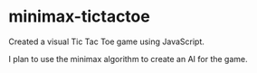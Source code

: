 # minimax-tictactoe
Created a visual Tic Tac Toe game using JavaScript. 

I plan to use the minimax algorithm to create an AI for the game.
